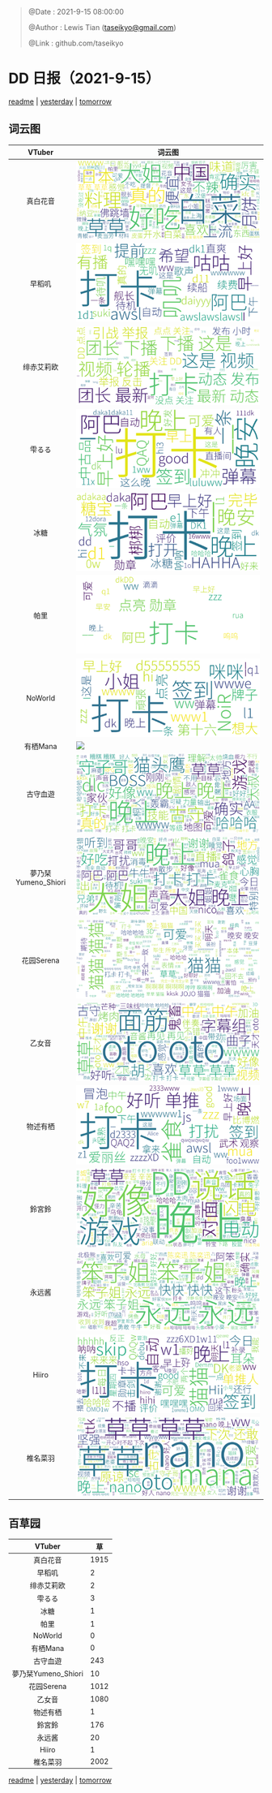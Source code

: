 > @Date    : 2021-9-15 08:00:00
>
> @Author  : Lewis Tian (taseikyo@gmail.com)
>
> @Link    : github.com/taseikyo

# DD 日报（2021-9-15）

[readme](../README.md) | [yesterday](2021-9-14.md) | [tomorrow](2021-9-16.md)

## 词云图

|VTuber|词云图|
|:-:|-|
|真白花音|![](../../images/daily/21402309_2021-9-15_purge_wordcloud.png)|
|早稻叽|![](../../images/daily/41682_2021-9-15_purge_wordcloud.png)|
|绯赤艾莉欧|![](../../images/daily/21396545_2021-9-15_purge_wordcloud.png)|
|雫るる|![](../../images/daily/21013446_2021-9-15_purge_wordcloud.png)|
|冰糖|![](../../images/daily/876396_2021-9-15_purge_wordcloud.png)|
|帕里|![](../../images/daily/4895312_2021-9-15_purge_wordcloud.png)|
|NoWorld|![](../../images/daily/21448649_2021-9-15_purge_wordcloud.png)|
|有栖Mana|![](../../images/daily/6542258_2021-9-15_purge_wordcloud.png)|
|古守血遊|![](../../images/daily/8725120_2021-9-15_purge_wordcloud.png)|
|夢乃栞Yumeno_Shiori|![](../../images/daily/14052636_2021-9-15_purge_wordcloud.png)|
|花园Serena|![](../../images/daily/14327465_2021-9-15_purge_wordcloud.png)|
|乙女音|![](../../images/daily/21320551_2021-9-15_purge_wordcloud.png)|
|物述有栖|![](../../images/daily/21449083_2021-9-15_purge_wordcloud.png)|
|鈴宮鈴|![](../../images/daily/21685677_2021-9-15_purge_wordcloud.png)|
|永远酱|![](../../images/daily/21701071_2021-9-15_purge_wordcloud.png)|
|Hiiro|![](../../images/daily/21919321_2021-9-15_purge_wordcloud.png)|
|椎名菜羽|![](../../images/daily/22347054_2021-9-15_purge_wordcloud.png)|

## 百草园

|VTuber|草|
|:-:|-|
|真白花音|1915|
|早稻叽|2|
|绯赤艾莉欧|2|
|雫るる|3|
|冰糖|1|
|帕里|1|
|NoWorld|0|
|有栖Mana|0|
|古守血遊|243|
|夢乃栞Yumeno_Shiori|10|
|花园Serena|1012|
|乙女音|1080|
|物述有栖|1|
|鈴宮鈴|176|
|永远酱|20|
|Hiiro|1|
|椎名菜羽|2002|

[readme](../README.md) | [yesterday](2021-9-14.md) | [tomorrow](2021-9-16.md)
